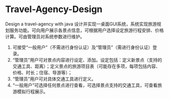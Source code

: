 # Travel-Agency-Design
Design a travel-agency with java
设计并实现一桌面GUI系统，系统实现旅游规划服务功能。可向用户展示各景点信息，可根据用户选择设定旅游行程安排、价格计算。可由管理员对系统参数进行维护。
1. 可接受“一般用户”（不需进行身份认证）及“管理员”（需进行身份认证）登录。
2. “管理员”用户可对景点内容进行设定、添加。设定包括：定义新景点（支持的交通工具、距离）；定义景点的旅游项目表（可能存在多项，每项包括内容、价格、时长；住宿、导游等）；
3. “管理员”用户可对具体交通工具进行定义。
4. “一般用户”可选择任何景点进行查看，可选择景点支持的交通工具，可查看旅游模拟行程展示。

